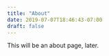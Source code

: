 ```yaml
---
title: "About"
date: 2019-07-07T18:46:43-07:00
draft: false
---
```


This will be an about page, later.